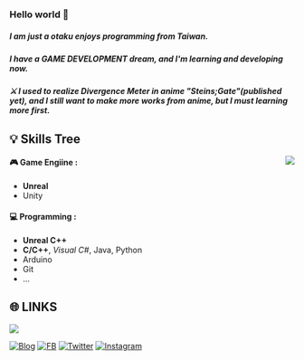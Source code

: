 ### Hello world 👋

##### I am just a otaku enjoys programming from Taiwan.
##### I have a GAME DEVELOPMENT dream, and I'm learning and developing now.

##### ⚔ I used to realize Divergence Meter in anime "Steins;Gate"(published yet), and I still want to make more works from anime, but I must learning more first.

💡 Skills Tree
---
<p><img align="right" src="https://github-readme-stats.vercel.app/api?username=KalinLai-void&show_icons=true&theme=city_lights"></p>

#### 🎮 Game Engiine :
- **Unreal**
- Unity
#### 💻 Programming : 
- **Unreal C++**
- **C/C++**, *Visual C#*, Java, Python
- Arduino
- Git
- ...

🌐 LINKS
---
<a href="https://kalinlai-void.github.io/" target="_blank"><img src="https://img.shields.io/badge/Blog--RED?style=social&logo=Hexo"></a>

[![Blog](https://img.shields.io/badge/Blog--RED?style=social&logo=Hexo)](https://kalinlai-void.github.io/)  [![FB](https://img.shields.io/badge/facebook--blue?style=social&logo=Facebook)](https://www.facebook.com/Lai.Karlun/)  [![Twitter](https://img.shields.io/badge/Twitter--blue?style=social&logo=Twitter)](https://twitter.com/KalinLai_void)  [![Instagram](https://img.shields.io/badge/Instagram--blue?style=social&logo=Instagram)](https://www.instagram.com/kalin_lai.void/)


